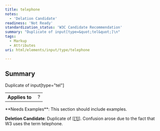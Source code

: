```yaml
---
title: telephone
notes:
  - 'Delation Candidate'
readiness: 'Not Ready'
standardization_status: 'W3C Candidate Recommendation'
summary: "Duplicate of input[type=&quot;tel&quot;]\n"
tags:
  - Markup
  - Attributes
uri: html/elements/input/type/telephone

---
```

## <span>Summary</span>

Duplicate of input[type=&quot;tel&quot;]

<table class="wikitable">
<tr>
<th>
Applies to

</th>
<td>
 ?

</td>
</tr>
</table>
**Needs Examples**: This section should include examples.

**Deletion Candidate**: Duplicate of [[[1]](http://docs.webplatform.org/wiki/html/elements/input/type/tel)]. Confusion arose due to the fact that W3 uses the term telephone.

